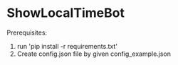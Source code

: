 # ShowLocalTimeBot
Prerequisites:
1) run 'pip install -r requirements.txt'
2) Create config.json file by given config_example.json

